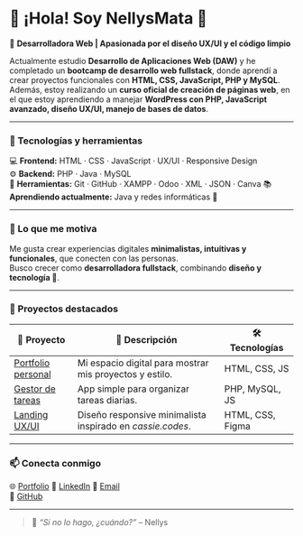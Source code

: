 # 👋 ¡Hola! Soy NellysMata 🌺

🎯 **Desarrolladora Web | Apasionada por el diseño UX/UI y el código limpio**

Actualmente estudio **Desarrollo de Aplicaciones Web (DAW)** y he completado un **bootcamp de desarrollo web fullstack**, donde aprendí a crear proyectos funcionales con **HTML, CSS, JavaScript, PHP y MySQL**.  
Además, estoy realizando un **curso oficial de creación de páginas web**, en el que estoy aprendiendo a manejar **WordPress con PHP, JavaScript avanzado, diseño UX/UI, manejo de bases de datos**.

---

### 🚀 Tecnologías y herramientas

💻 **Frontend:** HTML · CSS · JavaScript · UX/UI · Responsive Design  
⚙️ **Backend:** PHP · Java · MySQL  
🔧 **Herramientas:** Git · GitHub · XAMPP · Odoo · XML · JSON · Canva
📚 **Aprendiendo actualmente:** Java y redes informáticas 🥵

---

### 🧠 Lo que me motiva

Me gusta crear experiencias digitales **minimalistas, intuitivas y funcionales**, que conecten con las personas.  
Busco crecer como **desarrolladora fullstack**, combinando **diseño y tecnología 🤩**.

---

### 🧩 Proyectos destacados

| 🌟 Proyecto | 💬 Descripción | 🛠️ Tecnologías |
|-------------|----------------|----------------|
| [Portfolio personal](https://tusitio.com) | Mi espacio digital para mostrar mis proyectos y estilo. | HTML, CSS, JS |
| [Gestor de tareas](#) | App simple para organizar tareas diarias. | PHP, MySQL, JS |
| [Landing UX/UI](#) | Diseño responsive minimalista inspirado en *cassie.codes*. | HTML, CSS, Figma |

---

### 📫 Conecta conmigo

🌐 [Portfolio](https://tusitio.com)
💼 [LinkedIn](www.linkedin.com/in/nellysmata)
📧 [Email](mailto:nellysmata.dev@gmail.com)  
🐙 [GitHub](https://github.com/NellysMata)

---

> 🌸 *“Si no lo hago, ¿cuándo?”* – Nellys
